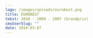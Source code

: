 ```yaml
---
logo: /images/uploads/eurobest.png
title: EUROBEST
tekst: 2010 - 2009 - 2007 (Grandprix)
cmsUserSlug: ""
date: 2016-03-07 
---
```


